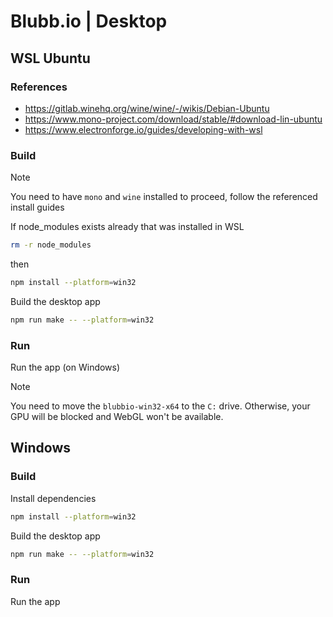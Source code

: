 # Blubb.io | Desktop

## WSL Ubuntu

### References

- https://gitlab.winehq.org/wine/wine/-/wikis/Debian-Ubuntu
- https://www.mono-project.com/download/stable/#download-lin-ubuntu
- https://www.electronforge.io/guides/developing-with-wsl

### Build

> [!NOTE]
> You need to have `mono` and `wine` installed to proceed, follow the referenced install guides

If node_modules exists already that was installed in WSL

```sh
rm -r node_modules
```

then

```sh
npm install --platform=win32
```

Build the desktop app

```sh
npm run make -- --platform=win32
```

### Run

Run the app (on Windows)

> [!NOTE]
> You need to move the `blubbio-win32-x64` to the `C:` drive.
> Otherwise, your GPU will be blocked and WebGL won't be available.

## Windows

### Build

Install dependencies

```sh
npm install --platform=win32
```

Build the desktop app

```sh
npm run make -- --platform=win32
```

### Run

Run the app
